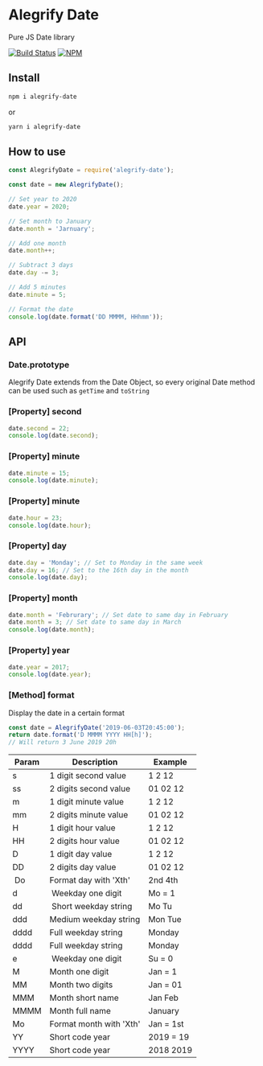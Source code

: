 # Alegrify Date

Pure JS Date library

[![Build Status](https://travis-ci.org/dejakob/alegrify-date.svg?branch=master)](https://travis-ci.org/dejakob/alegrify-date)
[![NPM](https://img.shields.io/npm/v/alegrify-date/latest.svg?label=npm)](https://npmjs.com/package/alegrify-date)

## Install

```bash
npm i alegrify-date
```

or 

```bash
yarn i alegrify-date
```

## How to use

```js
const AlegrifyDate = require('alegrify-date');

const date = new AlegrifyDate();

// Set year to 2020
date.year = 2020;

// Set month to January
date.month = 'Jarnuary';

// Add one month
date.month++;

// Subtract 3 days
date.day -= 3;

// Add 5 minutes
date.minute = 5;

// Format the date
console.log(date.format('DD MMMM, HHhmm'));
```

## API

### Date.prototype

Alegrify Date extends from the Date Object, so every original Date method can be used such as `getTime` and `toString`

### [Property] second

```js
date.second = 22;
console.log(date.second);
```

### [Property] minute

```js
date.minute = 15;
console.log(date.minute);
```

### [Property] minute

```js
date.hour = 23;
console.log(date.hour);
```

### [Property] day

```js
date.day = 'Monday'; // Set to Monday in the same week
date.day = 16; // Set to the 16th day in the month
console.log(date.day);
```

### [Property] month

```js
date.month = 'Februrary'; // Set date to same day in February
date.month = 3; // Set date to same day in March
console.log(date.month);
```

### [Property] year

```js
date.year = 2017;
console.log(date.year);
```

### [Method] format

Display the date in a certain format

```js
const date = AlegrifyDate('2019-06-03T20:45:00');
return date.format('D MMMM YYYY HH[h]');
// Will return 3 June 2019 20h
```

| Param | Description            | Example  |
|-------|------------------------|----------|
| s     | 1 digit second value   | 1 2 12   |
| ss    | 2 digits second value  | 01 02 12 |
| m     | 1 digit minute value   | 1 2 12   |
| mm    | 2 digits minute value  | 01 02 12 |
| H     | 1 digit hour value     | 1 2 12   |
| HH    | 2 digits hour value    | 01 02 12 |
| D     | 1 digit day value      | 1 2 12   |
| DD    | 2 digits day value     | 01 02 12 |
| Do    | Format day with 'Xth'  | 2nd 4th  |
| d     | Weekday one digit      | Mo = 1   |
| dd    | Short weekday string   | Mo Tu    |
| ddd   | Medium weekday string  | Mon Tue  |
| dddd  | Full weekday string    | Monday   |
| dddd  | Full weekday string    | Monday   |
| e     | Weekday one digit      | Su = 0   |
| M     | Month one digit        | Jan = 1  |
| MM    | Month two digits       | Jan = 01 |
| MMM   | Month short name       | Jan Feb  |
| MMMM  | Month full name        | January  |
| Mo    | Format month with 'Xth'| Jan = 1st|
| YY    | Short code year        | 2019 = 19|
| YYYY  | Short code year        | 2018 2019|